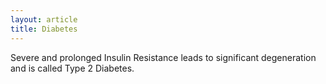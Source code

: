 ```yaml
---
layout: article
title: Diabetes
---
```


Severe and prolonged Insulin Resistance leads to significant degeneration and is called Type 2 Diabetes.